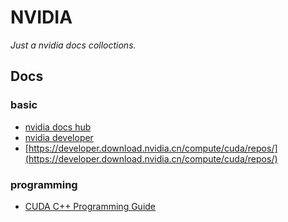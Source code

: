 # NVIDIA

*Just a nvidia docs colloctions.*

## Docs

### basic

- [nvidia docs hub](https://docs.nvidia.com/)
- [nvidia developer](https://developer.nvidia.com/)
- [https://developer.download.nvidia.cn/compute/cuda/repos/](https://developer.download.nvidia.cn/compute/cuda/repos/)

### programming

- [CUDA C++ Programming Guide](https://docs.nvidia.com/cuda/cuda-c-programming-guide/index.html)

